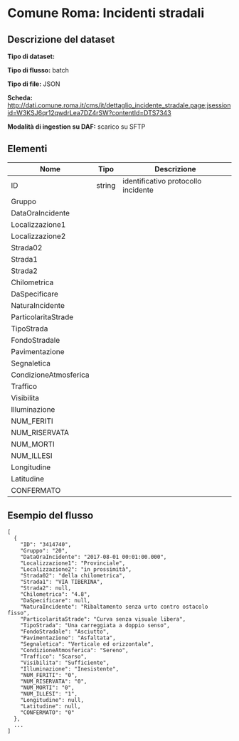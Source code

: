 # Comune Roma: Incidenti stradali

## Descrizione del dataset

**Tipo di dataset:** 

**Tipo di flusso:** batch

**Tipo di file:** JSON

**Scheda:** http://dati.comune.roma.it/cms/it/dettaglio_incidente_stradale.page;jsessionid=W3KSJ6qr12qwdrLea7DZ4rSW?contentId=DTS7343

**Modalità di ingestion su DAF:** scarico su SFTP


## Elementi

| Nome | Tipo   | Descrizione                     |
|------|--------|---------------------------------|
| ID | string | identificativo protocollo incidente |
| Gruppo | | |
| DataOraIncidente | | |
| Localizzazione1 | | |
| Localizzazione2 | | |
| Strada02 | | |
| Strada1 | | |
| Strada2 | | |
| Chilometrica | | |
| DaSpecificare | | |
| NaturaIncidente | | |
| ParticolaritaStrade | | |
| TipoStrada | | |
| FondoStradale | | |
| Pavimentazione | | |
| Segnaletica | | |
| CondizioneAtmosferica | | |
| Traffico | | |
| Visibilita | | |
| Illuminazione | | |
| NUM_FERITI | | |
| NUM_RISERVATA | | |
| NUM_MORTI | | |
| NUM_ILLESI | | |
| Longitudine | | |
| Latitudine | | |
| CONFERMATO | | |

## Esempio del flusso

```
[
  {
    "ID": "3414740",
    "Gruppo": "20",
    "DataOraIncidente": "2017-08-01 00:01:00.000",
    "Localizzazione1": "Provinciale",
    "Localizzazione2": "in prossimità",
    "Strada02": "della chilometrica",
    "Strada1": "VIA TIBERINA",
    "Strada2": null,
    "Chilometrica": "4.8",
    "DaSpecificare": null,
    "NaturaIncidente": "Ribaltamento senza urto contro ostacolo fisso",
    "ParticolaritaStrade": "Curva senza visuale libera",
    "TipoStrada": "Una carreggiata a doppio senso",
    "FondoStradale": "Asciutto",
    "Pavimentazione": "Asfaltata",
    "Segnaletica": "Verticale ed orizzontale",
    "CondizioneAtmosferica": "Sereno",
    "Traffico": "Scarso",
    "Visibilita": "Sufficiente",
    "Illuminazione": "Inesistente",
    "NUM_FERITI": "0",
    "NUM_RISERVATA": "0",
    "NUM_MORTI": "0",
    "NUM_ILLESI": "1",
    "Longitudine": null,
    "Latitudine": null,
    "CONFERMATO": "0"
  },
  ...
]
```

